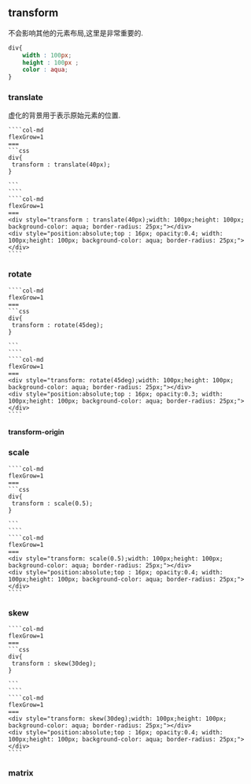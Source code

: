 
## transform

不会影响其他的元素布局,这里是非常重要的. 



```css
div{
    width : 100px;
    height : 100px ; 
    color : aqua;
}
```

### translate

虚化的背景用于表示原始元素的位置.

`````col
````col-md
flexGrow=1
===
```css
div{
 transform : translate(40px);
}

```
````
````col-md
flexGrow=1
===
<div style="transform : translate(40px);width: 100px;height: 100px; background-color: aqua; border-radius: 25px;"></div>
<div style="position:absolute;top : 16px; opacity:0.4; width: 100px;height: 100px; background-color: aqua; border-radius: 25px;"></div>
````
`````

### rotate

`````col
````col-md
flexGrow=1
===
```css
div{
 transform : rotate(45deg);
}

```
````
````col-md
flexGrow=1
===
<div style="transform: rotate(45deg);width: 100px;height: 100px; background-color: aqua; border-radius: 25px;"></div>
<div style="position:absolute;top : 16px; opacity:0.3; width: 100px;height: 100px; background-color: aqua; border-radius: 25px;"></div>
````
`````

#### transform-origin




### scale

`````col
````col-md
flexGrow=1
===
```css
div{
 transform : scale(0.5);
}

```
````
````col-md
flexGrow=1
===
<div style="transform: scale(0.5);width: 100px;height: 100px; background-color: aqua; border-radius: 25px;"></div>
<div style="position:absolute;top : 16px; opacity:0.4; width: 100px;height: 100px; background-color: aqua; border-radius: 25px;"></div>
````
`````




### skew 


`````col
````col-md
flexGrow=1
===
```css
div{
 transform : skew(30deg);
}

```
````
````col-md
flexGrow=1
===
<div style="transform: skew(30deg);width: 100px;height: 100px; background-color: aqua; border-radius: 25px;"></div>
<div style="position:absolute;top : 16px; opacity:0.4; width: 100px;height: 100px; background-color: aqua; border-radius: 25px;"></div>
````
`````



### matrix



